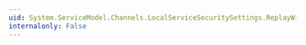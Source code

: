 ```yaml
---
uid: System.ServiceModel.Channels.LocalServiceSecuritySettings.ReplayWindow
internalonly: False
---
```

